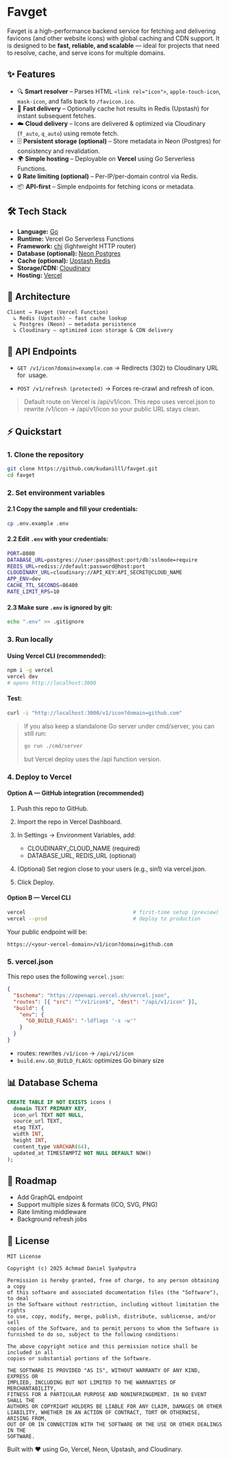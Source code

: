 # Favget

Favget is a high-performance backend service for fetching and delivering favicons (and other website icons) with global caching and CDN support.
It is designed to be **fast, reliable, and scalable** — ideal for projects that need to resolve, cache, and serve icons for multiple domains.

## ✨ Features

- 🔍 **Smart resolver** – Parses HTML `<link rel="icon">`, `apple-touch-icon`, `mask-icon`, and falls back to `/favicon.ico`.
- 🚀 **Fast delivery** – Optionally cache hot results in Redis (Upstash) for instant subsequent fetches.
- ☁️ **Cloud delivery** – Icons are delivered & optimized via Cloudinary (`f_auto`, `q_auto`) using remote fetch.
- 🗄️ **Persistent storage (optional)** – Store metadata in Neon (Postgres) for consistency and revalidation.
- 🌍 **Simple hosting** – Deployable on **Vercel** using Go Serverless Functions.
- 🔒 **Rate limiting (optional)** – Per-IP/per-domain control via Redis.
- 📦 **API-first** – Simple endpoints for fetching icons or metadata.

## 🛠️ Tech Stack

- **Language:** [Go](https://go.dev/)
- **Runtime:** Vercel Go Serverless Functions
- **Framework:** [chi](https://github.com/go-chi/chi) (lightweight HTTP router)
- **Database (optional):** [Neon Postgres](https://neon.tech/)
- **Cache (optional):** [Upstash Redis](https://upstash.com/)
- **Storage/CDN:** [Cloudinary](https://cloudinary.com/)
- **Hosting:** [Vercel](https://vercel.com/)

## 📐 Architecture

```text
Client → Favget (Vercel Function)
  ↳ Redis (Upstash) – fast cache lookup
  ↳ Postgres (Neon) – metadata persistence
  ↳ Cloudinary – optimized icon storage & CDN delivery
```

## 🚦 API Endpoints

- `GET /v1/icon?domain=example.com`
  → Redirects (302) to Cloudinary URL for <img> usage.

- `POST /v1/refresh (protected)`
  → Forces re-crawl and refresh of icon.

> Default route on Vercel is /api/v1/icon. This repo uses vercel.json to rewrite /v1/icon → /api/v1/icon so your public URL stays clean.

## ⚡ Quickstart

### 1. Clone the repository

```bash
git clone https://github.com/kudanilll/favget.git
cd favget
```

### 2. Set environment variables

#### 2.1 Copy the sample and fill your credentials:

```bash
cp .env.example .env
```

#### 2.2 Edit `.env` with your credentials:

```bash
PORT=8080
DATABASE_URL=postgres://user:pass@host:port/db?sslmode=require
REDIS_URL=rediss://default:password@host:port
CLOUDINARY_URL=cloudinary://API_KEY:API_SECRET@CLOUD_NAME
APP_ENV=dev
CACHE_TTL_SECONDS=86400
RATE_LIMIT_RPS=10
```

#### 2.3 Make sure `.env` is ignored by git:

```bash
echo ".env" >> .gitignore
```

### 3. Run locally

#### Using Vercel CLI (recommended):

```bash
npm i -g vercel
vercel dev
# opens http://localhost:3000
```

#### Test:

```bash
curl -i "http://localhost:3000/v1/icon?domain=github.com"
```

> If you also keep a standalone Go server under cmd/server, you can still run:
>
> ```bash
> go run ./cmd/server
> ```
>
> but Vercel deploy uses the /api function version.

### 4. Deploy to Vercel

#### Option A — GitHub integration (recommended)

1. Push this repo to GitHub.
2. Import the repo in Vercel Dashboard.
3. In Settings → Environment Variables, add:

   - CLOUDINARY_CLOUD_NAME (required)
   - DATABASE_URL, REDIS_URL (optional)

4. (Optional) Set region close to your users (e.g., sin1) via vercel.json.
5. Click Deploy.

#### Option B — Vercel CLI

```bash
vercel                                   # first-time setup (preview)
vercel --prod                            # deploy to production
```

Your public endpoint will be:

```text
https://<your-vercel-domain>/v1/icon?domain=github.com
```

### 5. vercel.json

This repo uses the following `vercel.json`:

```json
{
  "$schema": "https://openapi.vercel.sh/vercel.json",
  "routes": [{ "src": "^/v1/icon$", "dest": "/api/v1/icon" }],
  "build": {
    "env": {
      "GO_BUILD_FLAGS": "-ldflags '-s -w'"
    }
  }
}
```

- routes: rewrites `/v1/icon` → `/api/v1/icon`
- `build.env.GO_BUILD_FLAGS`: optimizes Go binary size

## 📊 Database Schema

```sql
CREATE TABLE IF NOT EXISTS icons (
  domain TEXT PRIMARY KEY,
  icon_url TEXT NOT NULL,
  source_url TEXT,
  etag TEXT,
  width INT,
  height INT,
  content_type VARCHAR(64),
  updated_at TIMESTAMPTZ NOT NULL DEFAULT NOW()
);
```

## 🔮 Roadmap

- Add GraphQL endpoint
- Support multiple sizes & formats (ICO, SVG, PNG)
- Rate limiting middleware
- Background refresh jobs

## 📄 License

```text
MIT License

Copyright (c) 2025 Achmad Daniel Syahputra

Permission is hereby granted, free of charge, to any person obtaining a copy
of this software and associated documentation files (the "Software"), to deal
in the Software without restriction, including without limitation the rights
to use, copy, modify, merge, publish, distribute, sublicense, and/or sell
copies of the Software, and to permit persons to whom the Software is
furnished to do so, subject to the following conditions:

The above copyright notice and this permission notice shall be included in all
copies or substantial portions of the Software.

THE SOFTWARE IS PROVIDED "AS IS", WITHOUT WARRANTY OF ANY KIND, EXPRESS OR
IMPLIED, INCLUDING BUT NOT LIMITED TO THE WARRANTIES OF MERCHANTABILITY,
FITNESS FOR A PARTICULAR PURPOSE AND NONINFRINGEMENT. IN NO EVENT SHALL THE
AUTHORS OR COPYRIGHT HOLDERS BE LIABLE FOR ANY CLAIM, DAMAGES OR OTHER
LIABILITY, WHETHER IN AN ACTION OF CONTRACT, TORT OR OTHERWISE, ARISING FROM,
OUT OF OR IN CONNECTION WITH THE SOFTWARE OR THE USE OR OTHER DEALINGS IN THE
SOFTWARE.
```

Built with ❤️ using Go, Vercel, Neon, Upstash, and Cloudinary.
